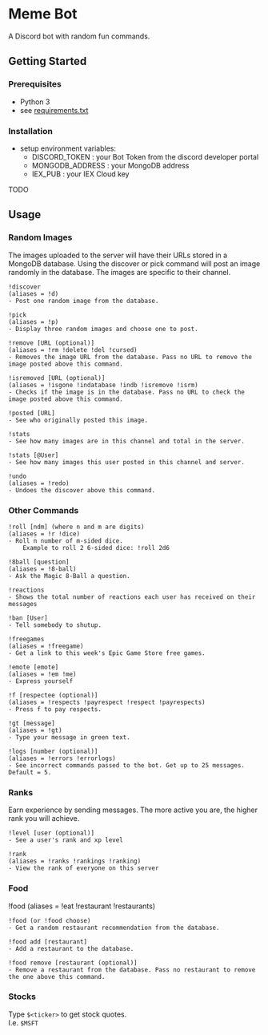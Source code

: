 # Meme Bot

A Discord bot with random fun commands.

## Getting Started

### Prerequisites

- Python 3
- see [requirements.txt](https://github.com/Joelpls/discord-bot/blob/master/requirements.txt)

### Installation

- setup environment variables:
  - DISCORD_TOKEN : your Bot Token from the discord developer portal
  - MONGODB_ADDRESS : your MongoDB address
  - IEX_PUB : your IEX Cloud key

TODO

## Usage

### Random Images

The images uploaded to the server will have their URLs stored in a MongoDB database. 
Using the discover or pick command will post an image randomly in the database. The images are specific to their channel.

```text
!discover 
(aliases = !d)
- Post one random image from the database.

!pick 
(aliases = !p)
- Display three random images and choose one to post.

!remove [URL (optional)] 
(aliases = !rm !delete !del !cursed)
- Removes the image URL from the database. Pass no URL to remove the image posted above this command.

!isremoved [URL (optional)]
(aliases = !isgone !indatabase !indb !isremove !isrm)
- Checks if the image is in the database. Pass no URL to check the image posted above this command.

!posted [URL]
- See who originally posted this image.

!stats
- See how many images are in this channel and total in the server.

!stats [@User]
- See how many images this user posted in this channel and server.

!undo
(aliases = !redo)
- Undoes the discover above this command.
```

### Other Commands

```text
!roll [ndm] (where n and m are digits)
(aliases = !r !dice)
- Roll n number of m-sided dice.
    Example to roll 2 6-sided dice: !roll 2d6

!8ball [question]
(aliases = !8-ball)
- Ask the Magic 8-Ball a question.

!reactions
- Shows the total number of reactions each user has received on their messages

!ban [User]
- Tell somebody to shutup.

!freegames
(aliases = !freegame)
- Get a link to this week's Epic Game Store free games.

!emote [emote]
(aliases = !em !me)
- Express yourself

!f [respectee (optional)]
(aliases = !respects !payrespect !respect !payrespects)
- Press f to pay respects.

!gt [message]
(aliases = !gt)
- Type your message in green text.

!logs [number (optional)]
(aliases = !errors !errorlogs)
- See incorrect commands passed to the bot. Get up to 25 messages. Default = 5.
```
### Ranks
Earn experience by sending messages. The more active you are, the higher rank you will achieve.

```text
!level [user (optional)]
- See a user's rank and xp level

!rank
(aliases = !ranks !rankings !ranking)
- View the rank of everyone on this server
```

### Food

!food (aliases = !eat !restaurant !restaurants)

```text
!food (or !food choose)
- Get a random restaurant recommendation from the database.

!food add [restaurant]
- Add a restaurant to the database.

!food remove [restaurant (optional)]
- Remove a restaurant from the database. Pass no restaurant to remove the one above this command.
```

### Stocks

Type `$<ticker>` to get stock quotes.  
I.e. `$MSFT`
